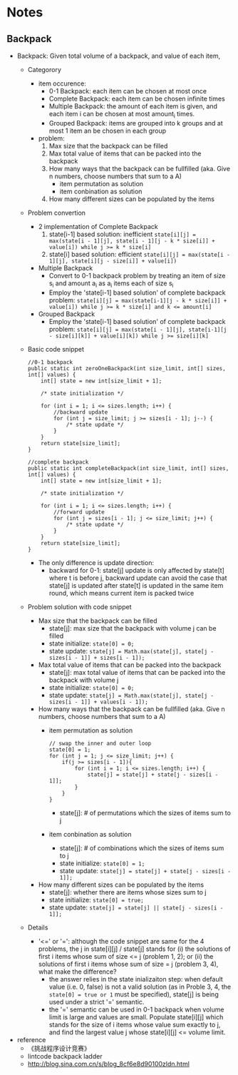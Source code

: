 # Notes

## Backpack
* Backpack: Given total volume of a backpack, and value of each item, 
	* Categorory
		* item occurence:
			* 0-1 Backpack: each item can be chosen at most once
	 		* Complete Backpack: each item can be chosen infinite times
			* Multiple Backpack: the amount of each item is given, and each item i can be chosen at most amount<sub>i</sub> times.
			* Grouped Backpack: items are grouped into k groups and at most 1 item an be chosen in each group
		* problem:
			1. Max size that the backpack can be filled
			2. Max total value of items that can be packed into the backpack
			3. How many ways that the backpack can be fullfilled (aka. Give n numbers, choose numbers that sum to a A)
				* item permutation as solution
				* item conbination as solution
			4. How many different sizes can be populated by the items
	* Problem convertion
		* 2 implementation of Complete Backpack
			1. state[i-1] based solution: inefficient
			`state[i][j] = max(state[i - 1][j], state[i - 1][j - k * size[i]] + value[i]) while j >= k * size[i]`
			2. state[i] based solution: efficient
			`state[i][j] = max(state[i - 1][j], state[i][j - size[i]] + value[i])`
		* Multiple Backpack
			* Convert to 0-1 backpack problem by treating an item of size s<sub>i</sub> and amount a<sub>i</sub> as a<sub>i</sub> items each of size s<sub>i</sub>
			* Employ the 'state[i-1] based solution' of complete backpack problem: `state[i][j] = max(state[i-1][j - k * size[i]] + value[i]) while j >= k * size[i] and k <= amount[i]`
		* Grouped Backpack
			* Employ the 'state[i-1] based solution' of complete backpack problem: `state[i][j] = max(state[i - 1][j], state[i-1][j - size[i][k]] + value[i][k]) while j >= size[i][k]`
	* Basic code snippet

		~~~
		//0-1 backpack
		public static int zeroOneBackpack(int size_limit, int[] sizes, int[] values) {
			int[] state = new int[size_limit + 1];

			/* state initialization */
			
			for (int i = 1; i <= sizes.length; i++) {
				//backward update
				for (int j = size_limit; j >= sizes[i - 1]; j--) { 
					/* state update */
				}
			}
			return state[size_limit];
		}
		~~~
		
		~~~
		//complete backpack
		public static int completeBackpack(int size_limit, int[] sizes, int[] values) {
			int[] state = new int[size_limit + 1];
			
			/* state initialization */
			
			for (int i = 1; i <= sizes.length; i++) {
				//forward update
				for (int j = sizes[i - 1]; j <= size_limit; j++) { 
					/* state update */
				}
			}
			return state[size_limit];
		}
		~~~
	
		* The only difference is update direction:
			* backward for 0-1: state[j] update is only affected by state[t] where t is before j, backward update can avoid the case that state[j] is updated after state[t] is updated in the same item round, which means current item is packed twice
	* Problem solution with code snippet
		* Max size that the backpack can be filled
			* state[j]: max size that the backpack with volume j can be filled
			* state initialize: `state[0] = 0;`
			* state update: `state[j] = Math.max(state[j], state[j - sizes[i - 1]] + sizes[i - 1]);`
		* Max total value of items that can be packed into the backpack
			* state[j]: max total value of items that can be packed into the backpack with volume j
			* state initialize: `state[0] = 0;`
			* state update: `state[j] = Math.max(state[j], state[j - sizes[i - 1]] + values[i - 1]);`			
		* How many ways that the backpack can be fullfilled (aka. Give n numbers, choose numbers that sum to a A)
			* item permutation as solution

				~~~
				// swap the inner and outer loop
				state[0] = 1;
				for (int j = 1; j <= size_limit; j++) { 
					if(j >= sizes[i - 1]){
						for (int i = 1; i <= sizes.length; i++) {
							state[j] = state[j] + state[j - sizes[i - 1]];
						}
					}
				}
				~~~
				* state[j]: # of permutations which the sizes of items sum to j
			* item conbination as solution
				* state[j]: # of combinations which the sizes of items sum to j
				* state initialize: `state[0] = 1;`
				* state update: `state[j] = state[j] + state[j - sizes[i - 1]];`
		* How many different sizes can be populated by the items
			* state[j]: whether there are items whose sizes sum to j
			* state initialize: `state[0] = true;`
			* state update: `state[j] = state[j] || state[j - sizes[i - 1]];` 
	* Details
		* '<=' or '=': although the code snippet are same for the 4 problems, the j in state[i][j] / state[j] stands for (i) the solutions of first i items whose sum of size <= j (problem 1, 2); or (ii) the solutions of first i items whose sum of size = j (problem 3, 4), what make the difference?
			* the answer relies in the state inializaiton step: when default value (i.e. 0, false) is not a valid solution (as in Proble 3, 4, the `state[0] = true or 1` must be specified), state[j] is being used under a strict '=' semantic.
			* the '=' semantic can be used in 0-1 backpack when volume limit is large and values are small. Populate state[i][j] which stands for the size of i items whose value sum exactly to j, and find the largest value j whose state[i][j] <= volume limit.
* reference
	* 《挑战程序设计竞赛》
	* lintcode backpack ladder
	* http://blog.sina.com.cn/s/blog_8cf6e8d90100zldn.html